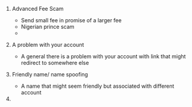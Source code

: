 1. Advanced Fee Scam
    - Send small fee in promise of a larger fee
    - Nigerian prince scam
    -
2. A problem with your account
    - A general there is a problem with your account with link that might redirect to somewhere else

3. Friendly name/ name spoofing
   - A name  that might seem friendly but associated with different account

4.